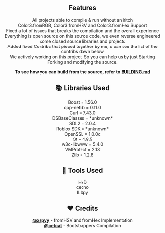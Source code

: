 <h2 align="center"> Features </h2>

<p align=center>  
All projects able to compile & run without an hitch<br>
Color3.fromRGB, Color3.fromHSV and Color3.fromHex Support<br>
Fixed a lot of issues that breaks the compilation and the overall experience<br>
Everything is open source on this source code, we even reverse engineered some closed source libraries and projects<br>
Added fixed Contribs that pieced together by me, u can see the list of the contribs down below<br>
We actively working on this project, So you can help us by just Starting Forking and modifying the source.<br>
</p> 

<p align="center" dir="/BUILDING.md"><b>To see how you can build from the source, refer to</b> <a href="/BUILDING.md" "><b>BUILDING.md</b></a></p>

<h2 align="center"> 📚 Libraries Used </h2>

<p align=center>  
Boost = 1.56.0<br>
cpp-netlib = 0.11.0<br>
Curl = 7.43.0<br>
DSBaseClasses = *unknown*<br>
SDL2 = 2.0.4<br>
Roblox SDK = *unknown*<br>
OpenSSL = 1.0.0c<br>
Qt = 4.8.5<br>
w3c-libwww = 5.4.0<br>
VMProtect = 2.13<br>
Zlib = 1.2.8
</p> 

<h2 align="center"> 🔨 Tools Used </h2>

<p align=center>  
  HxD<br>
  cecho<br>
  ILSpy
</p>

<h2 align="center"> ❤️ Credits </h2>

<p align=center>  
<a href="https://github.com/xspyy"><b>@xspyy</b></a> - fromHSV and fromHex Implementation<br>
<a href="https://github.com/cetcat"><b>@cetcat</b></a> - Bootstrappers Compilation
</p> 
